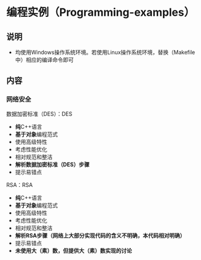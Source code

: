 # 编程实例（Programming-examples）

## 说明

- 均使用Windows操作系统环境。若使用Linux操作系统环境，替换（Makefile中）相应的编译命令即可

## 内容

### 网络安全

数据加密标准（DES）：DES

- **纯**C++语言
- **基于对象**编程范式
- 使用高级特性
- 考虑性能优化
- 相对规范和整洁
- **解析数据加密标准（DES）步骤**
- 提示易错点

RSA：RSA

- **纯**C++语言
- **基于对象**编程范式
- 使用高级特性
- 考虑性能优化
- 相对规范和整洁
- **解析RSA步骤（网络上大部分实现代码的含义不明确，本代码相对明确）**
- 提示易错点
- **未使用大（素）数，但提供大（素）数实现的讨论**
